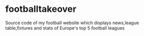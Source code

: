 # footballtakeover
Source code of my football website which displays news,league table,fixtures and stats of Europe's top 5 football leagues
